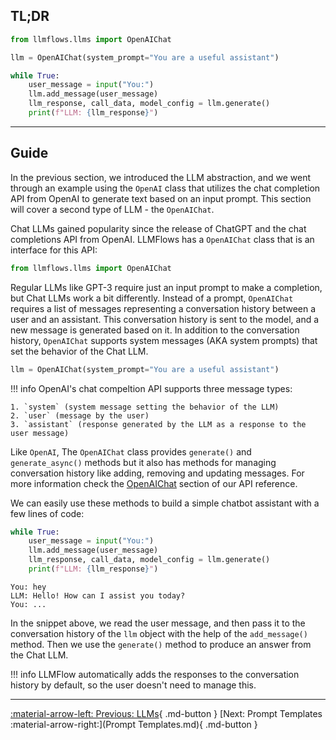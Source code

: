 ## TL;DR

```python
from llmflows.llms import OpenAIChat

llm = OpenAIChat(system_prompt="You are a useful assistant")

while True:
    user_message = input("You:")
    llm.add_message(user_message)
    llm_response, call_data, model_config = llm.generate()
    print(f"LLM: {llm_response}")

```
***
## Guide
In the previous section, we introduced the LLM abstraction, and we went through an example using the `OpenAI` class that utilizes the
chat completion API from OpenAI to generate text based on an input prompt. This section will cover a second type of LLM - the `OpenAIChat`. 

Chat LLMs gained popularity since the release of ChatGPT and the chat completions API from OpenAI. LLMFlows has a `OpenAIChat` class that is an interface for this API:

```python
from llmflows.llms import OpenAIChat
```

Regular LLMs like GPT-3 require just an input prompt to make a completion, but Chat LLMs work a bit differently. Instead of a prompt, `OpenAIChat` 
requires a list of messages representing a conversation history between a user and an assistant. This conversation history is sent to the model, and a new message is generated based on it.
In addition to the conversation history, `OpenAIChat` supports system messages (AKA system prompts) that set the behavior of the Chat LLM. 

```python
llm = OpenAIChat(system_prompt="You are a useful assistant")
```

!!! info
    OpenAI's chat compeltion API supports three message types:

    1. `system` (system message setting the behavior of the LLM)
    2. `user` (message by the user)
    3. `assistant` (response generated by the LLM as a response to the user message)

Like `OpenAI`, The `OpenAIChat` class provides `generate()` and `generate_async()` methods but it also has methods for managing conversation history like 
adding, removing and updating messages. For more information check the [OpenAIChat](openai_chat.md) section of our API reference.

We can easily use these methods to build a simple chatbot assistant with a few lines of code:

```python
while True:
    user_message = input("You:")
    llm.add_message(user_message)
    llm_response, call_data, model_config = llm.generate()
    print(f"LLM: {llm_response}")
```

```commandline
You: hey
LLM: Hello! How can I assist you today?
You: ...
```

In the snippet above, we read the user message, and then pass it to the conversation history of the `llm` object with the help of the `add_message()` method.
Then we use the `generate()` method to produce an answer from the Chat LLM.

!!! info
    LLMFlow automatically adds the responses to the conversation history by default, so the user doesn't need to manage this.


***
[:material-arrow-left: Previous: LLMs](LLMs.md){ .md-button }
[Next: Prompt Templates :material-arrow-right:](Prompt Templates.md){ .md-button }